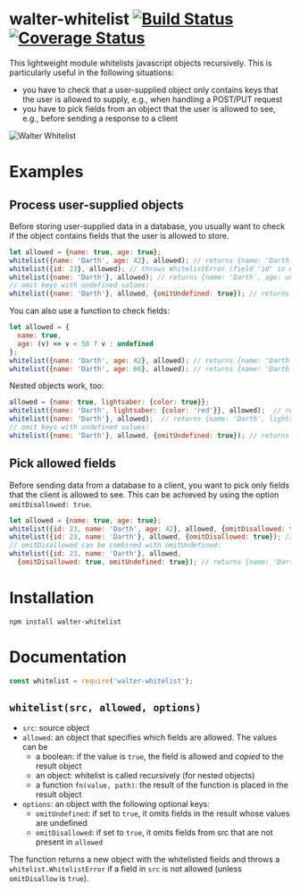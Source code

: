 # walter-whitelist [![Build Status](https://travis-ci.org/paperhive/walter-whitelist.svg?branch=master)](https://travis-ci.org/paperhive/walter-whitelist) [![Coverage Status](https://coveralls.io/repos/paperhive/walter-whitelist/badge.svg?branch=master&service=github)](https://coveralls.io/github/paperhive/walter-whitelist?branch=master)

This lightweight module whitelists javascript objects recursively. This is particularly useful in the following situations:

 * you have to check that a user-supplied object only contains keys that the user is allowed to supply, e.g., when handling a POST/PUT request
 * you have to pick fields from an object that the user is allowed to see, e.g., before sending a response to a client

![Walter Whitelist](https://paperhive.github.io/walter-whitelist/logo.svg)

# Examples

## Process user-supplied objects
Before storing user-supplied data in a database, you usually want to check if the object contains fields that the user is allowed to store.

```javascript
let allowed = {name: true, age: true};
whitelist({name: 'Darth', age: 42}, allowed); // returns {name: 'Darth', age: 42}
whitelist({id: 23}, allowed); // throws WhitelistError (field 'id' is not allowed)
whitelist({name: 'Darth'}, allowed); // returns {name: 'Darth', age: undefined}
// omit keys with undefined values:
whitelist({name: 'Darth'}, allowed, {omitUndefined: true}); // returns {name: 'Darth'}
```

You can also use a function to check fields:
```javascript
let allowed = {
  name: true,
  age: (v) => v < 50 ? v : undefined
};
whitelist({name: 'Darth', age: 42}, allowed); // returns {name: 'Darth', age: 42}
whitelist({name: 'Darth', age: 66}, allowed); // returns {name: 'Darth', age: undefined}
```

Nested objects work, too:
```javascript
allowed = {name: true, lightsaber: {color: true}};
whitelist({name: 'Darth', lightsaber: {color: 'red'}}, allowed);  // returns {name: 'Darth', lightsaber: {color: 'red'}}
whitelist({name: 'Darth'}, allowed);  // returns {name: 'Darth', lightsaber: {color: undefined}}
// omit keys with undefined values:
whitelist({name: 'Darth'}, allowed, {omitUndefined: true}); // returns {name: 'Darth', lightsaber: {}}
```

## Pick allowed fields
Before sending data from a database to a client, you want to pick only fields that the client is allowed to see. This can be achieved by using the option `omitDisallowed: true`.

```javascript
let allowed = {name: true, age: true};
whitelist({id: 23, name: 'Darth', age: 42}, allowed, {omitDisallowed: true}); // returns {name: 'Darth', age: 42}
whitelist({id: 23, name: 'Darth'}, allowed, {omitDisallowed: true}); // returns {name: 'Darth', age: undefined}
// omitDisallowed can be combined with omitUndefined:
whitelist({id: 23, name: 'Darth'}, allowed,
  {omitDisallowed: true, omitUndefined: true}); // returns {name: 'Darth'}
```

# Installation
```
npm install walter-whitelist
```

# Documentation
```javascript
const whitelist = require('walter-whitelist');
```

## `whitelist(src, allowed, options)`
 * `src`: source object
 * `allowed`: an object that specifies which fields are allowed. The values can be
    * a boolean: if the value is `true`, the field is allowed and *copied* to the result object
    * an object: whitelist is called recursively (for nested objects)
    * a function `fn(value, path)`: the result of the function is placed in the result object
 * `options`: an object with the following optional keys:
    * `omitUndefined`: if set to `true`, it omits fields in the result whose values are undefined
    * `omitDisallowed`: if set to `true`, it omits fields from src that are not present in `allowed`

The function returns a new object with the whitelisted fields and throws a `whitelist.WhitelistError` if a field in `src` is not allowed (unless `omitDisallow` is `true`).
